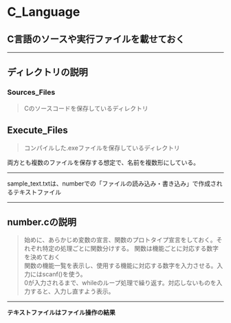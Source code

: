 # C_Language
## C言語のソースや実行ファイルを載せておく

---
## ディレクトリの説明  
### Sources_Files  
>Cのソースコードを保存しているディレクトリ  

## Execute_Files  
>コンパイルした.exeファイルを保存しているディレクトリ

両方とも複数のファイルを保存する想定で、名前を複数形にしている。  

---  
sample_text.txtは、numberでの「ファイルの読み込み・書き込み」で作成されるテキストファイル  

---  
## number.cの説明  
>始めに、あらかじめ変数の宣言、関数のプロトタイプ宣言をしておく。それぞれ特定の処理ごとに関数分けする。 関数は機能ごとに対応する数字を決めておく  
関数の機能一覧を表示し、使用する機能に対応する数字を入力させる。入力にはscanf()を使う。  
0が入力されるまで、whileのループ処理で繰り返す。対応しないものを入力すると、入力し直すよう表示。  

---
**テキストファイルはファイル操作の結果**  

